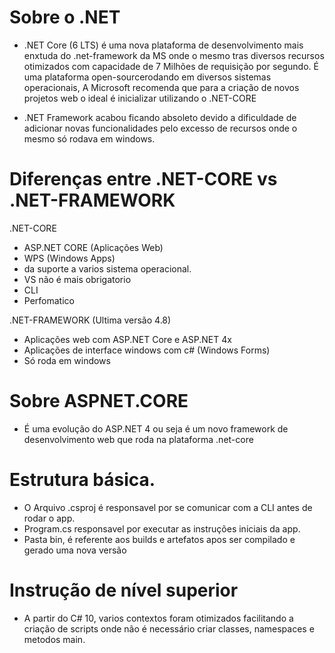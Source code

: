 # Sobre o .NET 
 - .NET Core (6 LTS) é uma nova plataforma de desenvolvimento mais enxtuda do .net-framework da MS onde o mesmo tras 
  diversos recursos otimizados com capacidade de 7 Milhões de requisição por segundo. É uma plataforma open-sourcerodando em diversos sistemas operacionais, 
  A Microsoft recomenda que para a criação de novos projetos web o ideal é inicializar utilizando o .NET-CORE

 - .NET Framework acabou ficando absoleto devido a dificuldade de adicionar novas funcionalidades pelo excesso de recursos onde o mesmo só rodava em windows.
# Diferenças entre .NET-CORE vs .NET-FRAMEWORK
.NET-CORE
  - ASP.NET CORE (Aplicações Web)
  - WPS (Windows Apps)
  - da suporte a varios sistema operacional.
  - VS não é mais obrigatorio
  - CLI
  - Perfomatico

.NET-FRAMEWORK (Ultima versão 4.8)
  - Aplicações web com ASP.NET Core e ASP.NET 4x
  - Aplicações de interface windows com c# (Windows Forms)  
  - Só roda em windows
# Sobre ASPNET.CORE 
  - É uma evolução do ASP.NET 4 ou seja é um novo framework de desenvolvimento web que roda na plataforma .net-core
    
# Estrutura básica.
  - O Arquivo .csproj é responsavel por se comunicar com a CLI antes de rodar o app.
  - Program.cs responsavel por executar as instruções iniciais da app.
  - Pasta bin, é referente aos builds e artefatos apos ser compilado e gerado uma nova versão

# Instrução de nível superior
  - A partir do C# 10, varios contextos foram otimizados facilitando a criação de scripts 
    onde não é necessário criar classes, namespaces e metodos main.
    
    

  


  
  
